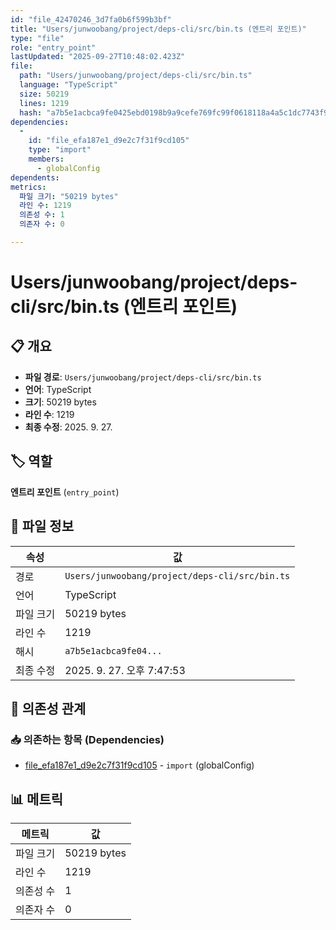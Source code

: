 ```yaml
---
id: "file_42470246_3d7fa0b6f599b3bf"
title: "Users/junwoobang/project/deps-cli/src/bin.ts (엔트리 포인트)"
type: "file"
role: "entry_point"
lastUpdated: "2025-09-27T10:48:02.423Z"
file:
  path: "Users/junwoobang/project/deps-cli/src/bin.ts"
  language: "TypeScript"
  size: 50219
  lines: 1219
  hash: "a7b5e1acbca9fe0425ebd0198b9a9cefe769fc99f0618118a4a5c1dc7743f9b4"
dependencies:
  -
    id: "file_efa187e1_d9e2c7f31f9cd105"
    type: "import"
    members:
      - globalConfig
dependents:
metrics:
  파일 크기: "50219 bytes"
  라인 수: 1219
  의존성 수: 1
  의존자 수: 0

---
```


# Users/junwoobang/project/deps-cli/src/bin.ts (엔트리 포인트)

## 📋 개요

- **파일 경로**: `Users/junwoobang/project/deps-cli/src/bin.ts`
- **언어**: TypeScript
- **크기**: 50219 bytes
- **라인 수**: 1219
- **최종 수정**: 2025. 9. 27.

## 🏷️ 역할

**엔트리 포인트** (`entry_point`)

## 📄 파일 정보

| 속성 | 값 |
|------|----|
| 경로 | `Users/junwoobang/project/deps-cli/src/bin.ts` |
| 언어 | TypeScript |
| 파일 크기 | 50219 bytes |
| 라인 수 | 1219 |
| 해시 | `a7b5e1acbca9fe04...` |
| 최종 수정 | 2025. 9. 27. 오후 7:47:53 |

## 🔗 의존성 관계

### 📥 의존하는 항목 (Dependencies)

- [file_efa187e1_d9e2c7f31f9cd105](file_efa187e1_d9e2c7f31f9cd105.md) - `import` (globalConfig)

## 📊 메트릭

| 메트릭 | 값 |
|--------|----|
| 파일 크기 | 50219 bytes |
| 라인 수 | 1219 |
| 의존성 수 | 1 |
| 의존자 수 | 0 |

